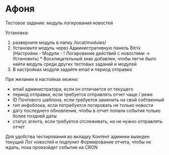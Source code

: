 # Афоня
Тестовое задание: модуль логирования новостей

Установка:
1. разверните модуль в папку /local/modules/
2. Установите модуль через Административную панель Bitrix (Настройки - Модули - ! Логирование действий с новостями -> Установить) * Восклицательный знак добавлен, чтобы легче было найти модуль среди других тестовых заданий и модулей
3. В настройках модуля задайте email и период отправки

При желании в настойках можно:
* email администратора, если он отличается от текущего 
* период отправки, если требуется отправлять отчет чаще / реже
* ID Почтового шаблона, если требуется заменить на свой собтвенный
* тип инфоблока, если потребуется логировать не только новости
* дату последнего обновления, чтобы в отчет попали события только более поздней даты
* статус агента, если требуется отслеживать, но не нужно отправлять отчет

Для удобства тестирования во вкладку Контент админки выведен текущий Лог новостей и подпункт Формирование отчета, чтобы не ждать, пока произойдет событие на CRON